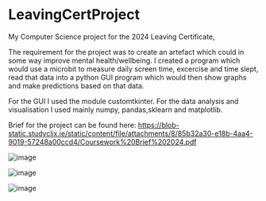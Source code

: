 # LeavingCertProject
My Computer Science project for the 2024 Leaving Certificate, 

The requirement for the project was to create an artefact which could in some way improve mental health/wellbeing.
I created a program which would use a microbit to measure daily screen time, excercise and time slept, read that data into a python GUI program which would then show graphs and make predictions based on that data.

For the GUI I used the module customtkinter.
For the data analysis and visualisation I used mainly numpy, pandas,sklearn and matplotlib.

Brief for the project can be found here: https://blob-static.studyclix.ie/static/content/file/attachments/8/85b32a30-e18b-4aa4-9019-57248a00ccd4/Coursework%20Brief%202024.pdf

![image](https://github.com/user-attachments/assets/95c51cc9-24f6-4e43-8205-2f64981a1f2a)

![image](https://github.com/user-attachments/assets/1cb02f24-fea0-4d97-ad7a-c02d17441a6b)

![image](https://github.com/user-attachments/assets/6b93f1dd-c6f3-44a2-a857-c0b3af69c98f)
